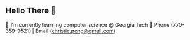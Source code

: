## Hello There 👋

🌱 I’m currently learning computer science @ Georgia Tech
👯 Phone (770-359-9521) | Email (christie.peng@gmail.com)
